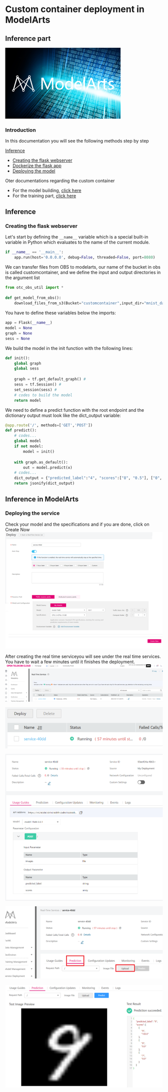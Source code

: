 # Custom container deployment in ModelArts
## Inference part

![image info](./screenshots_formd/ma.png)


### Introduction
In this documentation you will see the following methods step by step

[Inference](#inference)
  - [Creating the flask webserver](#creating-the-flask-webserver)
  - [Dockerize the flask app](#dockerize-the-flask-app)
  - [Deploying the model](#deploying-the-model)

Oter documentations regarding the custom container
- For the model building, [click here](guimd.md)
- For the training part, [click here](cli_training.md)

## Inference 

### Creating the flask webserver
Let's start by defining the `__name__` variable which is a special built-in variable in Python which evaluates to the name of the current module.
```python
if __name__ == '__main__':
    app.run(host='0.0.0.0', debug=False, threaded=False, port=8080)
```
We can transfer files from OBS to modelarts, our name of the bucket in obs is called customcontainer, and we define the input and output directories in the argument list
```python
from otc_obs_util import *

def get_model_from_obs():
    download_files_from_s3(Bucket="customcontainer",input_dir="mnist_data_out", output_dir=".")
```

You have to define these variables below the imports: 
```python
app = Flask(__name__)
model = None
graph = None
sess = None
```

We build the model in the init function with the following lines:
```python
def init():
    global graph
    global sess

    graph = tf.get_default_graph() #
    sess = tf.Session() #
    set_session(sess) #
    # codes to build the model
    return model
```
We need to define a predict function with the root endpoint and the dictionary output must look like the dict_output variable:
```python
@app.route('/', methods=['GET','POST'])
def predict():
    # codes...
    global model
    if not model:
        model = init()

    with graph.as_default():
        out = model.predict(x)
    # codes...
    dict_output = {"predicted_label":"4", "scores":["8", "0.5"], ["0", "0.3"], ["3", "0.2"]]}
    return jsonify(dict_output)
```


## Inference in ModelArts
### Deploying the service
Check your model and the specifications and if you are done, click on Create Now
![image info](./screenshots_formd/servicedeploymain.png)

After creating the real time serviceyou will see under the real time services. You have to wait a few minutes until it finishes the deployment.
![image info](./screenshots_formd/servicedeploying.png)

![image info](./screenshots_formd/runningservice.png)

![image info](./screenshots_formd/serviceuserguide.png)

![image info](./screenshots_formd/serviceprediction.png)


![image info](./screenshots_formd/inference.png)

